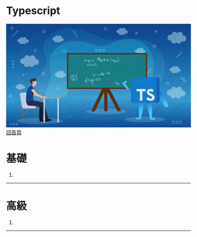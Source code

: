 Typescript
===
![](./hero.png)
[回首頁](https://github.com/frank575/nn/)

# 基礎

1. []()

---

# 高級

1. []()

---
